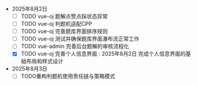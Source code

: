 - 2025年8月2日
  - [ ] TODO vue-oj 题解点赞点踩状态异常
  - [ ] TODO vue-oj 判题机适配CPP
  - [ ] TODO vue-oj 完善题库界面排序规则
  - [ ] TODO vue-oj 测试并确保题库界面瀑布流正常工作
  - [ ] TODO vue-admin 完善后台题解的审核流程化
  - [x] TODO vue-oj 完善个人信息界面 : 2025年8月2日 完成个人信息界面的基础布局和样式设计
- 2025年8月3日
  - [ ] TODO重构判题机使用责任链与策略模式